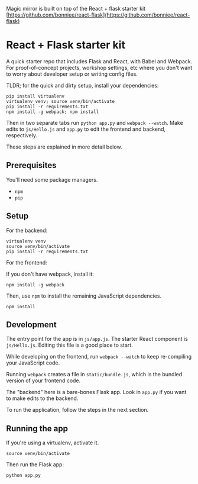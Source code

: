 


Magic mirror is built on top of the React + flask starter kit [https://github.com/bonniee/react-flask](https://github.com/bonniee/react-flask)

# React + Flask starter kit

A quick starter repo that includes Flask and React, with Babel and Webpack. For proof-of-concept projects, workshop settings, etc where you don't want to worry about developer setup or writing config files.

TLDR; for the quick and dirty setup, install your dependencies:

```
pip install virtualenv
virtualenv venv; source venv/bin/activate
pip install -r requirements.txt
npm install -g webpack; npm install
```

Then in two separate tabs run `python app.py` and `webpack --watch`. Make edits to `js/Hello.js` and `app.py` to edit the frontend and backend, respectively.

These steps are explained in more detail below.

## Prerequisites

You'll need some package managers.

- `npm`
- `pip`

## Setup

For the backend:

```
virtualenv venv
source venv/bin/activate
pip install -r requirements.txt
```

For the frontend:

If you don't have webpack, install it:

```
npm install -g webpack
```

Then, use `npm` to install the remaining JavaScript dependencies.

```
npm install
```

## Development

The entry point for the app is in `js/app.js`. The starter React component is `js/Hello.js`. Editing this file is a good place to start.

While developing on the frontend, run `webpack --watch` to keep re-compiling your JavaScript code.

Running `webpack` creates a file in `static/bundle.js`, which is the bundled version of your frontend code.

The "backend" here is a bare-bones Flask app. Look in `app.py` if you want to make edits to the backend.

To run the application, follow the steps in the next section.

## Running the app

If you're using a virtualenv, activate it.

```
source venv/bin/activate
```

Then run the Flask app:

```
python app.py
```

